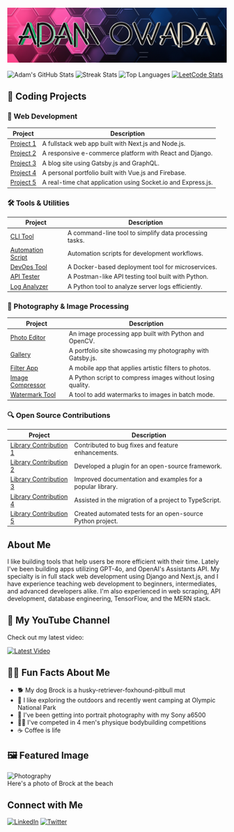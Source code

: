 ![Banner image](assets/banner.png)

<!-- <table>
  <tr>
    <td>
      <img src="https://github-readme-stats-pi-six-31.vercel.app/api?username=adamowada&show_icons=true&theme=radical" alt="Adam's GitHub Stats"/>
    </td>
    <td>
      <img src="https://github-readme-streak-stats.herokuapp.com/?user=adamowada&theme=radical" alt="Streak Stats"/>
    </td>
  </tr>
  <tr>
    <td>
      <img src="https://github-readme-stats-pi-six-31.vercel.app/api/top-langs/?username=adamowada&layout=donut&theme=radical&size_weight=0.5&count_weight=0.5" alt="Top Languages"/>
    </td>
    <td>
      <img src="https://leetcard.jacoblin.cool/adamowada?theme=transparent&ext=activity" alt="LeetCode Stats"/>
    </td>
  </tr>
</table> -->

<span>
  <img height=200 align="center" src="https://github-readme-stats-pi-six-31.vercel.app/api?username=adamowada&show_icons=true&theme=radical&card_width=270" alt="Adam's GitHub Stats"/>
</span>
<span>
  <img height=200 align="center" src="https://github-readme-streak-stats.herokuapp.com/?user=adamowada&theme=radical&card_width=420" alt="Streak Stats"/>
</span>
<span>
  <img height=272 align="center" src="https://github-readme-stats-pi-six-31.vercel.app/api/top-langs/?username=adamowada&layout=donut&theme=radical&size_weight=0.5&count_weight=0.5&card_width=320" alt="Top Languages"/>
</span>
<a href="https://leetcode.com/u/adamowada/">
  <img height=270 align="center" src="https://leetcard.jacoblin.cool/adamowada?theme=dark&ext=activity" alt="LeetCode Stats"/>
</a>

## 🌟 Coding Projects

### 🚀 Web Development

| Project                                               | Description                                                  |
| ----------------------------------------------------- | ------------------------------------------------------------ |
| [Project 1](https://github.com/yourusername/project1) | A fullstack web app built with Next.js and Node.js.          |
| [Project 2](https://github.com/yourusername/project2) | A responsive e-commerce platform with React and Django.      |
| [Project 3](https://github.com/yourusername/project3) | A blog site using Gatsby.js and GraphQL.                     |
| [Project 4](https://github.com/yourusername/project4) | A personal portfolio built with Vue.js and Firebase.         |
| [Project 5](https://github.com/yourusername/project5) | A real-time chat application using Socket.io and Express.js. |

### 🛠️ Tools & Utilities

| Project                                                               | Description                                            |
| --------------------------------------------------------------------- | ------------------------------------------------------ |
| [CLI Tool](https://github.com/yourusername/clitool)                   | A command-line tool to simplify data processing tasks. |
| [Automation Script](https://github.com/yourusername/automationscript) | Automation scripts for development workflows.          |
| [DevOps Tool](https://github.com/yourusername/devopstool)             | A Docker-based deployment tool for microservices.      |
| [API Tester](https://github.com/yourusername/apitester)               | A Postman-like API testing tool built with Python.     |
| [Log Analyzer](https://github.com/yourusername/loganalyzer)           | A Python tool to analyze server logs efficiently.      |

### 📸 Photography & Image Processing

| Project                                                             | Description                                                |
| ------------------------------------------------------------------- | ---------------------------------------------------------- |
| [Photo Editor](https://github.com/yourusername/photoeditor)         | An image processing app built with Python and OpenCV.      |
| [Gallery](https://github.com/yourusername/gallery)                  | A portfolio site showcasing my photography with Gatsby.js. |
| [Filter App](https://github.com/yourusername/filterapp)             | A mobile app that applies artistic filters to photos.      |
| [Image Compressor](https://github.com/yourusername/imagecompressor) | A Python script to compress images without losing quality. |
| [Watermark Tool](https://github.com/yourusername/watermarktool)     | A tool to add watermarks to images in batch mode.          |

### 🔍 Open Source Contributions

| Project                                                 | Description                                                |
| ------------------------------------------------------- | ---------------------------------------------------------- |
| [Library Contribution 1](https://github.com/repository) | Contributed to bug fixes and feature enhancements.         |
| [Library Contribution 2](https://github.com/repository) | Developed a plugin for an open-source framework.           |
| [Library Contribution 3](https://github.com/repository) | Improved documentation and examples for a popular library. |
| [Library Contribution 4](https://github.com/repository) | Assisted in the migration of a project to TypeScript.      |
| [Library Contribution 5](https://github.com/repository) | Created automated tests for an open-source Python project. |

## About Me

I like building tools that help users be more efficient with their time. Lately I've been building apps utilizing GPT-4o, and OpenAI's Assistants API. My specialty is in full stack web development using Django and Next.js, and I have experience teaching web development to beginners, intermediates, and advanced developers alike. I'm also experienced in web scraping, API development, database engineering, TensorFlow, and the MERN stack.

## 🎥 My YouTube Channel

Check out my latest video:

[![Latest Video](https://img.youtube.com/vi/ej0SY1qOTsU/maxresdefault.jpg)](https://www.youtube.com/watch?v=ej0SY1qOTsU)

## 🧑‍💻 Fun Facts About Me

- 🐕 My dog Brock is a husky-retriever-foxhound-pitbull mut
- 🌲 I like exploring the outdoors and recently went camping at Olympic National Park
- 📸 I've been getting into portrait photography with my Sony a6500
- 🏋️‍♂️ I've competed in 4 men's physique bodybuilding competitions
- ☕ Coffee is life

## 🖼️ Featured Image

![Photography](assets/brock.jpg)  
Here's a photo of Brock at the beach

## Connect with Me

[![LinkedIn](https://img.shields.io/badge/LinkedIn-0077B5?logo=linkedin&logoColor=white)](https://www.linkedin.com/in/yourlinkedinprofile/)
[![Twitter](https://img.shields.io/badge/Twitter-1DA1F2?logo=twitter&logoColor=white)](https://twitter.com/yourtwitterhandle/)
